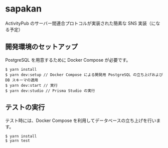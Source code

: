 # sapakan

ActivityPub のサーバー間連合プロトコルが実装された簡素な SNS 実装（になる予定）

## 開発環境のセットアップ

PostgreSQL を用意するために Docker Compose が必要です。

```
$ yarn install
$ yarn dev:setup // Docker Compose による開発用 PostgreSQL の立ち上げおよび DB スキーマの適用
$ yarn dev:start // 実行
$ yarn dev:studio // Prisma Studio の実行
```

## テストの実行

テスト時には、Docker Compose を利用してデータベースの立ち上げを行います。

```
$ yarn install
$ yarn test
```
